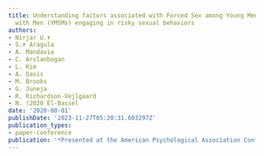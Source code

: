```yaml
---
title: Understanding factors associated with Forced Sex among Young Men who have sex
  with Men (YMSMs) engaging in risky sexual behaviors
authors:
- Nirjar U.✝
- S.✝ Aragula
- A. Mandavia
- C. Arslanbogan
- L. Kim
- A. Davis
- M. Brooks
- G. Juneja
- R. Richardson-Vejlgaard
- N. (2020 El-Bassel
date: '2020-08-01'
publishDate: '2023-11-27T05:20:31.603297Z'
publication_types:
- paper-conference
publication: '*Presented at the American Psychological Association Conference*'
---
```

